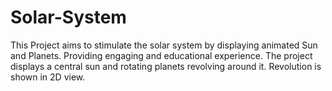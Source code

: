 # Solar-System
This Project aims to stimulate the solar system by displaying animated Sun and Planets. Providing engaging and educational experience. The project displays a central sun and rotating planets revolving around it. Revolution is shown in 2D view. 
